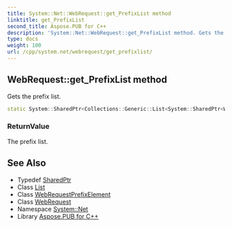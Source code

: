 ```yaml
---
title: System::Net::WebRequest::get_PrefixList method
linktitle: get_PrefixList
second_title: Aspose.PUB for C++
description: 'System::Net::WebRequest::get_PrefixList method. Gets the prefix list in C++.'
type: docs
weight: 100
url: /cpp/system.net/webrequest/get_prefixlist/
---
```

## WebRequest::get_PrefixList method


Gets the prefix list.

```cpp
static System::SharedPtr<Collections::Generic::List<System::SharedPtr<WebRequest::WebRequestPrefixElement>>> System::Net::WebRequest::get_PrefixList()
```


### ReturnValue

The prefix list.

## See Also

* Typedef [SharedPtr](../../../system/sharedptr/)
* Class [List](../../../system.collections.generic/list/)
* Class [WebRequestPrefixElement](../webrequestprefixelement/)
* Class [WebRequest](../)
* Namespace [System::Net](../../)
* Library [Aspose.PUB for C++](../../../)
